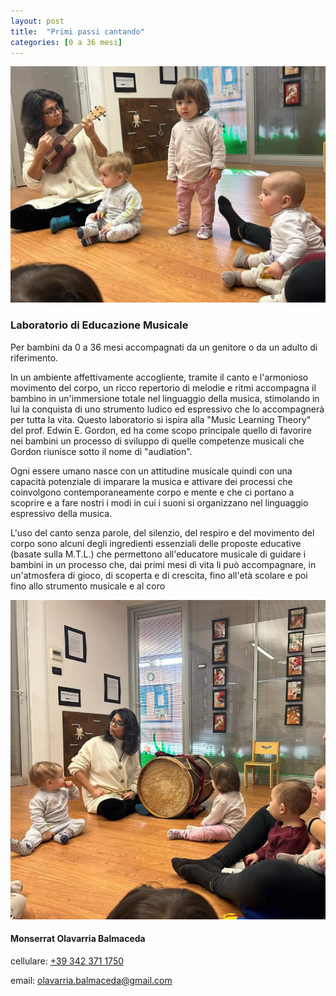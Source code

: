 ```yaml
---
layout: post
title:  "Primi passi cantando"
categories: [0 a 36 mesi]
---
```


![](/image/uculele.jpeg)

### Laboratorio di Educazione Musicale

Per bambini da 0 a 36 mesi accompagnati da un genitore o da un adulto di riferimento.

In un ambiente affettivamente accogliente, tramite il canto e l'armonioso movimento del corpo, un ricco repertorio di melodie e ritmi accompagna il bambino in un'immersione totale nel linguaggio della musica, stimolando in lui la conquista di uno strumento ludico ed espressivo che lo accompagnerà per tutta la vita. Questo laboratorio si ispira alla "Music Learning Theory" del prof. Edwin E. Gordon, ed ha come scopo principale quello di favorire nei bambini un processo di sviluppo di quelle competenze musicali che Gordon riunisce sotto il nome di "audiation".

Ogni essere umano nasce con un attitudine musicale quindi con una capacità potenziale di imparare la musica e attivare dei processi che coinvolgono contemporaneamente corpo e mente e che ci portano a scoprire e a fare nostri i modi in cui i suoni si organizzano nel linguaggio espressivo della musica.

L'uso del canto senza parole, del silenzio, del respiro e del movimento del corpo sono alcuni degli ingredienti essenziali delle proposte educative (basate sulla M.T.L.) che permettono all'educatore musicale di guidare i bambini in un processo che, dai primi mesi di vita li può accompagnare, in un'atmosfera di gioco, di scoperta e di crescita, fino all'età scolare e poi fino allo strumento musicale e al coro

![](/image/bambini02.jpeg)

#### **Monserrat Olavarria Balmaceda**

cellulare: [+39 342 371 1750](tel:+393423711750)

email: [olavarria.balmaceda\@gmail.com](mailto:olavarria.balmaceda@gmail.com)
